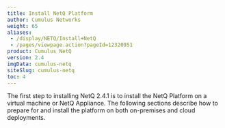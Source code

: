 ```yaml
---
title: Install NetQ Platform
author: Cumulus Networks
weight: 65
aliases:
 - /display/NETQ/Install+NetQ
 - /pages/viewpage.action?pageId=12320951
product: Cumulus NetQ
version: 2.4
imgData: cumulus-netq
siteSlug: cumulus-netq
toc: 4
---
```

The first step to installing NetQ 2.4.1 is to install the NetQ Platform on a virtual machine or NetQ Appliance. The following sections describe how to prepare for and install the platform on both on-premises and cloud deployments.
